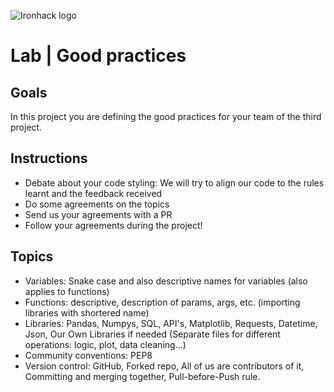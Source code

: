 ![Ironhack logo](https://i.imgur.com/1QgrNNw.png)

# Lab | Good practices

## Goals
In this project you are defining the good practices for your team of the third project.

## Instructions
* Debate about your code styling: We will try to align our code to the rules learnt and the feedback received
* Do some agreements on the topics
* Send us your agreements with a PR
* Follow your agreements during the project!

## Topics
* Variables: Snake case and also descriptive names for variables (also applies to  functions)
* Functions: descriptive, description of params, args, etc. (importing libraries with shortered name)
* Libraries: Pandas, Numpys, SQL, API's, Matplotlib, Requests, Datetime, Json, Our Own Libraries if needed (Separate files for different operations: logic, plot, data cleaning...)
* Community conventions: PEP8
* Version control: GitHub, Forked repo, All of us are contributors of it, Committing and merging together, Pull-before-Push rule.
